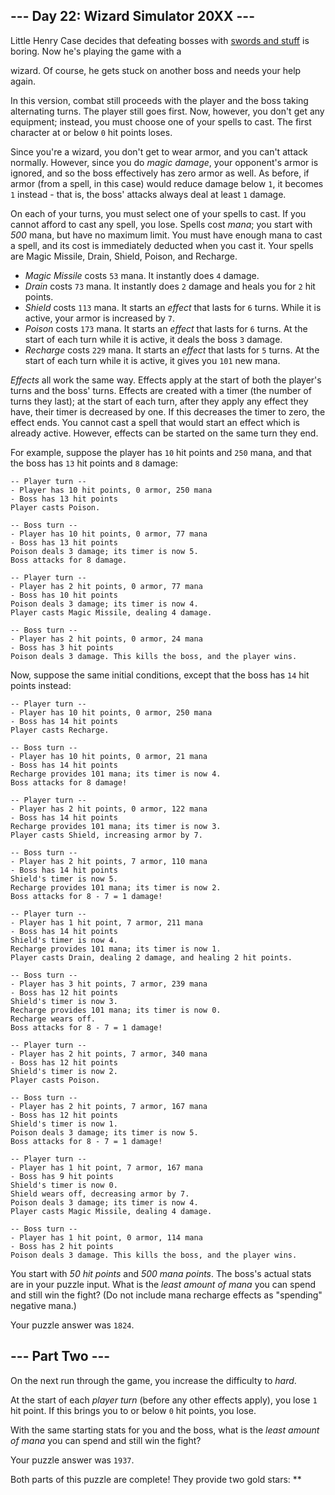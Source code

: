 --- Day 22: Wizard Simulator 20XX ---
-------------------------------------

Little Henry Case decides that defeating bosses with [swords and
stuff] is boring. Now he's playing the game with a

wizard. Of course, he gets stuck on another boss and needs your help
again.

In this version, combat still proceeds with the player and the boss
taking alternating turns. The player still goes first. Now, however, you
don't get any equipment; instead, you must choose one of your spells to
cast. The first character at or below `0` hit points loses.

Since you're a wizard, you don't get to wear armor, and you can't attack
normally. However, since you do *magic damage*, your opponent's armor is
ignored, and so the boss effectively has zero armor as well. As before,
if armor (from a spell, in this case) would reduce damage below `1`, it
becomes `1` instead - that is, the boss' attacks always deal at least
`1` damage.

On each of your turns, you must select one of your spells to cast. If
you cannot afford to cast any spell, you lose. Spells cost *mana*; you
start with *500* mana, but have no maximum limit. You must have enough
mana to cast a spell, and its cost is immediately deducted when you cast
it. Your spells are Magic Missile, Drain, Shield, Poison, and Recharge.

-   *Magic Missile* costs `53` mana. It instantly does `4` damage.
-   *Drain* costs `73` mana. It instantly does `2` damage and heals you
    for `2` hit points.
-   *Shield* costs `113` mana. It starts an *effect* that lasts for `6`
    turns. While it is active, your armor is increased by `7`.
-   *Poison* costs `173` mana. It starts an *effect* that lasts for `6`
    turns. At the start of each turn while it is active, it deals the
    boss `3` damage.
-   *Recharge* costs `229` mana. It starts an *effect* that lasts for
    `5` turns. At the start of each turn while it is active, it gives
    you `101` new mana.

*Effects* all work the same way. Effects apply at the start of both the
player's turns and the boss' turns. Effects are created with a timer
(the number of turns they last); at the start of each turn, after they
apply any effect they have, their timer is decreased by one. If this
decreases the timer to zero, the effect ends. You cannot cast a spell
that would start an effect which is already active. However, effects can
be started on the same turn they end.

For example, suppose the player has `10` hit points and `250` mana, and
that the boss has `13` hit points and `8` damage:

    -- Player turn --
    - Player has 10 hit points, 0 armor, 250 mana
    - Boss has 13 hit points
    Player casts Poison.

    -- Boss turn --
    - Player has 10 hit points, 0 armor, 77 mana
    - Boss has 13 hit points
    Poison deals 3 damage; its timer is now 5.
    Boss attacks for 8 damage.

    -- Player turn --
    - Player has 2 hit points, 0 armor, 77 mana
    - Boss has 10 hit points
    Poison deals 3 damage; its timer is now 4.
    Player casts Magic Missile, dealing 4 damage.

    -- Boss turn --
    - Player has 2 hit points, 0 armor, 24 mana
    - Boss has 3 hit points
    Poison deals 3 damage. This kills the boss, and the player wins.

Now, suppose the same initial conditions, except that the boss has `14`
hit points instead:

    -- Player turn --
    - Player has 10 hit points, 0 armor, 250 mana
    - Boss has 14 hit points
    Player casts Recharge.

    -- Boss turn --
    - Player has 10 hit points, 0 armor, 21 mana
    - Boss has 14 hit points
    Recharge provides 101 mana; its timer is now 4.
    Boss attacks for 8 damage!

    -- Player turn --
    - Player has 2 hit points, 0 armor, 122 mana
    - Boss has 14 hit points
    Recharge provides 101 mana; its timer is now 3.
    Player casts Shield, increasing armor by 7.

    -- Boss turn --
    - Player has 2 hit points, 7 armor, 110 mana
    - Boss has 14 hit points
    Shield's timer is now 5.
    Recharge provides 101 mana; its timer is now 2.
    Boss attacks for 8 - 7 = 1 damage!

    -- Player turn --
    - Player has 1 hit point, 7 armor, 211 mana
    - Boss has 14 hit points
    Shield's timer is now 4.
    Recharge provides 101 mana; its timer is now 1.
    Player casts Drain, dealing 2 damage, and healing 2 hit points.

    -- Boss turn --
    - Player has 3 hit points, 7 armor, 239 mana
    - Boss has 12 hit points
    Shield's timer is now 3.
    Recharge provides 101 mana; its timer is now 0.
    Recharge wears off.
    Boss attacks for 8 - 7 = 1 damage!

    -- Player turn --
    - Player has 2 hit points, 7 armor, 340 mana
    - Boss has 12 hit points
    Shield's timer is now 2.
    Player casts Poison.

    -- Boss turn --
    - Player has 2 hit points, 7 armor, 167 mana
    - Boss has 12 hit points
    Shield's timer is now 1.
    Poison deals 3 damage; its timer is now 5.
    Boss attacks for 8 - 7 = 1 damage!

    -- Player turn --
    - Player has 1 hit point, 7 armor, 167 mana
    - Boss has 9 hit points
    Shield's timer is now 0.
    Shield wears off, decreasing armor by 7.
    Poison deals 3 damage; its timer is now 4.
    Player casts Magic Missile, dealing 4 damage.

    -- Boss turn --
    - Player has 1 hit point, 0 armor, 114 mana
    - Boss has 2 hit points
    Poison deals 3 damage. This kills the boss, and the player wins.

You start with *50 hit points* and *500 mana points*. The boss's actual
stats are in your puzzle input. What is the *least amount of mana* you
can spend and still win the fight? (Do not include mana recharge effects
as "spending" negative mana.)

Your puzzle answer was `1824`.

--- Part Two ---
----------------

On the next run through the game, you increase the difficulty to *hard*.

At the start of each *player turn* (before any other effects apply), you
lose `1` hit point. If this brings you to or below `0` hit points, you
lose.

With the same starting stats for you and the boss, what is the *least
amount of mana* you can spend and still win the fight?

Your puzzle answer was `1937`.

Both parts of this puzzle are complete! They provide two gold stars:
\*\*

  [swords and stuff]: 21
